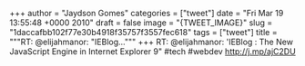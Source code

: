 
+++
author = "Jaydson Gomes"
categories = ["tweet"]
date = "Fri Mar 19 13:55:48 +0000 2010"
draft = false
image = "{TWEET_IMAGE}"
slug = "1daccafbb102f77e30b4918f35757f3557fec618"
tags = ["tweet"]
title = """RT: @elijahmanor: "IEBlog..."""
+++
RT: @elijahmanor: 'IEBlog : The New JavaScript Engine in Internet Explorer 9" #tech #webdev http://j.mp/ajC2DU
